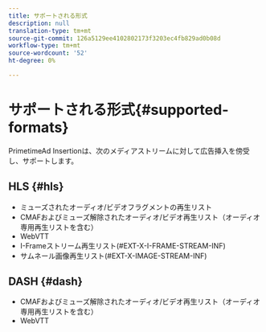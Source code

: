 ```yaml
---
title: サポートされる形式
description: null
translation-type: tm+mt
source-git-commit: 126a5129ee4102802173f3203ec4fb829ad0b08d
workflow-type: tm+mt
source-wordcount: '52'
ht-degree: 0%

---
```



# サポートされる形式{#supported-formats}

PrimetimeAd Insertionは、次のメディアストリームに対して広告挿入を傍受し、サポートします。

## HLS {#hls}

- ミューズされたオーディオ/ビデオフラグメントの再生リスト
- CMAFおよびミューズ解除されたオーディオ/ビデオ再生リスト（オーディオ専用再生リストを含む）
- WebVTT
- I-Frameストリーム再生リスト(#EXT-X-I-FRAME-STREAM-INF)
- サムネール画像再生リスト(#EXT-X-IMAGE-STREAM-INF)

## DASH {#dash}

- CMAFおよびミューズ解除されたオーディオ/ビデオ再生リスト（オーディオ専用再生リストを含む）
- WebVTT
